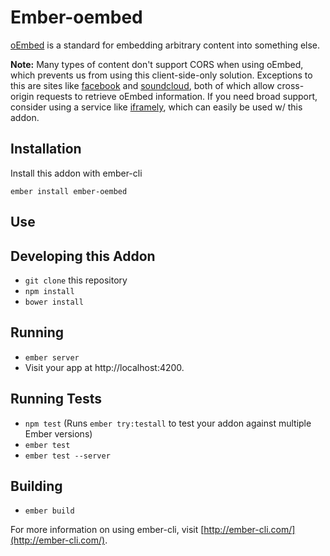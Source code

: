 # Ember-oembed

[oEmbed](http://oembed.com) is a standard for embedding arbitrary content into something else. 

**Note:** Many types of content don't support CORS when using oEmbed, which prevents us from using this client-side-only solution. Exceptions to this are sites like [facebook](http://facebook.com) and [soundcloud](http://soundcloud.com), both of which allow cross-origin requests to retrieve oEmbed information. If you need broad support, consider using a service like [iframely](https://iframely.com/), which can easily be used w/ this addon.


## Installation

Install this addon with ember-cli

```
ember install ember-oembed
```


## Use
 

## Developing this Addon

* `git clone` this repository
* `npm install`
* `bower install`

## Running

* `ember server`
* Visit your app at http://localhost:4200.

## Running Tests

* `npm test` (Runs `ember try:testall` to test your addon against multiple Ember versions)
* `ember test`
* `ember test --server`

## Building

* `ember build`

For more information on using ember-cli, visit [http://ember-cli.com/](http://ember-cli.com/).
